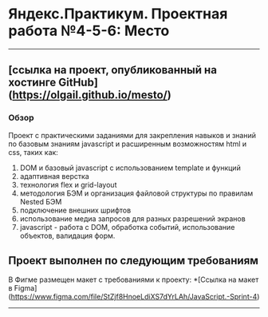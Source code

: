 # Яндекс.Практикум. Проектная работа №4-5-6: Место

------------------------------
[ссылка на проект, опубликованный на хостинге GitHub] (https://olgail.github.io/mesto/)
------------------------------
### Обзор

Проект с практическими заданиями для закрепления навыков и знаний по базовым знаниям javascript и расширенным возможностям html и css, таких как:


1. DOM и базовый javascript с использованием template и функций
2. адаптивная верстка
3. технология flex и grid-layout
4. методология БЭМ и организация файловой структуры по правилам Nested БЭМ
5. подключение внешних шрифтов
6. использование медиа запросов для разных разрешений экранов
7. javascript - работа с DOM, обработка событий, использование объектов, валидация форм.



**Проект выполнен по следующим требованиям**
------------------------------
В Фигме размещен макет с требованиями к проекту:
*[Ссылка на макет в Figma] (https://www.figma.com/file/StZjf8HnoeLdiXS7dYrLAh/JavaScript.-Sprint-4)

-----------------------------------------------

